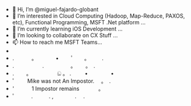 - 👋 Hi, I’m @miguel-fajardo-globant
- 👀 I’m interested in Cloud Computing (Hadoop, Map-Reduce, PAXOS, etc), Functional Programming, MSFT .Net platform ...
- 🌱 I’m currently learning iOS Development ...
- 💞️ I’m looking to collaborate on CX Stuff ...
- 📫 How to reach me MSFT Teams...
- 
- . 　　　。　　　　•　 　ﾟ　　。 　　.
- .　　　 　　.　　　　　。　　 。　.
- .　　 。　　　　　 ඞ 。 . 　　 • 　　　　•
- ﾟ　　 Mike was not An Impostor.　 。　.
- '　　　 1 Impostor remains 　 　　。
- ﾟ　　　.　　　. ,　　　　.　 .⠀⠀⠀

<!---
miguel-fajardo-globant/miguel-fajardo-globant is a ✨ special ✨ repository because its `README.md` (this file) appears on your GitHub profile.
You can click the Preview link to take a look at your changes.
--->
